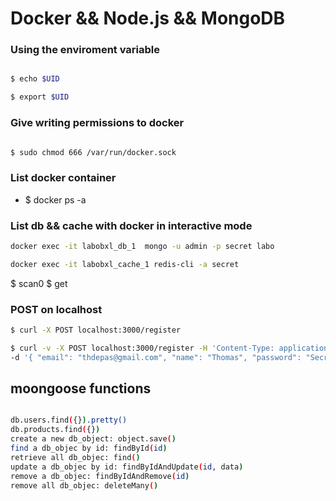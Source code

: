 # Docker && Node.js && MongoDB

### Using the enviroment variable

```sh

$ echo $UID

$ export $UID

```

### Give writing permissions to docker 

```sh

$ sudo chmod 666 /var/run/docker.sock

```

### List docker container

- $ docker ps -a

### List db && cache with docker in interactive mode

```sh
docker exec -it labobxl_db_1  mongo -u admin -p secret labo
```
```sh
docker exec -it labobxl_cache_1 redis-cli -a secret
```
$ scan0
$ get 

### POST on localhost

```sh
$ curl -X POST localhost:3000/register
```

```sh
$ curl -v -X POST localhost:3000/register -H 'Content-Type: application/json' \
-d '{ "email": "thdepas@gmail.com", "name": "Thomas", "password": "Secret12", "passwordConfirmation": "Secret12" }'
```

## moongoose functions

```sh

db.users.find({}).pretty()
db.products.find({})
create a new db_object: object.save()
find a db_objec by id: findById(id)
retrieve all db_objec: find()
update a db_objec by id: findByIdAndUpdate(id, data)
remove a db_objec: findByIdAndRemove(id)
remove all db_objec: deleteMany()

```





